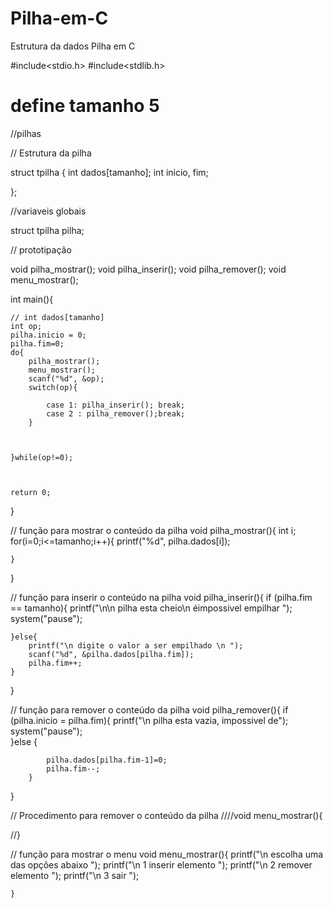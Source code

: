 # Pilha-em-C
Estrutura da dados Pilha em C 


#include<stdio.h>
#include<stdlib.h>
# define tamanho 5
//pilhas


// Estrutura da pilha 

struct tpilha {
	int dados[tamanho];
	int inicio, fim;
	
	
};


//variaveis globais 


struct tpilha pilha;

// prototipação 

void pilha_mostrar();
void pilha_inserir();
void pilha_remover();
void menu_mostrar();




int main(){
	
	// int dados[tamanho]
	int op;
	pilha.inicio = 0;
	pilha.fim=0;
	do{
		pilha_mostrar();
		menu_mostrar();
		scanf("%d", &op);
		switch(op){
			
			case 1: pilha_inserir(); break;
			case 2 : pilha_remover();break; 
		}
		
		
		
	}while(op!=0);	

	
	
	return 0;
}


// função para mostrar o conteúdo da pilha 
void pilha_mostrar(){
	int i;
	for(i=0;i<=tamanho;i++){
		printf("%d", pilha.dados[i]);
		
	}	
}

// função para inserir o conteúdo na pilha 
void pilha_inserir(){
	if (pilha.fim == tamanho){
		printf("\n\n pilha esta cheio\n éimpossivel empilhar ");
		system("pause");	
		
	}else{
		printf("\n digite o valor a ser empilhado \n ");
		scanf("%d", &pilha.dados[pilha.fim]);
		pilha.fim++;
	}
	
	
}



// função para remover o conteúdo da pilha 
void pilha_remover(){
	if (pilha.inicio = pilha.fim){
		printf("\n pilha esta vazia, impossivel de");
		system("pause");	
		}else {
			
			pilha.dados[pilha.fim-1]=0;
			pilha.fim--;
		}
	
	
	
	
}

// Procedimento para remover o conteúdo da pilha
////void menu_mostrar(){
	
	
//}

 
// função para mostrar o menu
	void menu_mostrar(){
		printf("\n escolha uma das opções abaixo ");
		printf("\n 1 inserir elemento ");
		printf("\n 2 remover elemento ");
		printf("\n 3 sair  ");
		
		
		
	}

